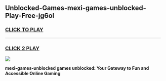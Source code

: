 
## Unblocked-Games-mexi-games-unblocked-Play-Free-jg6ol
<h3>
<a href="https://premium76.site?title=mexi-games-unblocked&ref=15A">CLICK TO PLAY</a></h3>
<hr>

<h3>
<a href="https://premium76.site?title=mexi-games-unblocked&ref=15A">CLICK 2 PLAY</a>
  
</h3>

<a href="https://premium76.site?title=mexi-games-unblocked&ref=15A"><img src="https://clearcache.store/games.png"></a>


**mexi-games-unblocked games unblocked: Your Gateway to Fun and Accessible Online Gaming**
